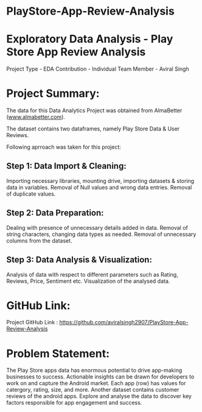 # PlayStore-App-Review-Analysis

# Exploratory Data Analysis - Play Store App Review Analysis
Project Type - EDA
Contribution - Individual
Team Member - Aviral Singh

# Project Summary:
The data for this Data Analytics Project was obtained from AlmaBetter (www.almabetter.com).

The dataset contains two dataframes, namely Play Store Data & User Reviews.

Following aprroach was taken for this project:

## Step 1: Data Import & Cleaning:
Importing necessary libraries, mounting drive, importing datasets & storing data in variables.
Removal of Null values and wrong data entries.
Removal of duplicate values.

## Step 2: Data Preparation:
Dealing with presence of unnecessary details added in data. Removal of string characters, changing data types as needed.
Removal of unnecessary columns from the dataset.

## Step 3: Data Analysis & Visualization:
Analysis of data with respect to different parameters such as Rating, Reviews, Price, Sentiment etc.
Visualization of the analysed data.

# GitHub Link:
Project GitHub Link : https://github.com/aviralsingh2907/PlayStore-App-Review-Analysis

# Problem Statement:
The Play Store apps data has enormous potential to drive app-making businesses to success. Actionable insights can be drawn for developers to work on and capture the Android market.
Each app (row) has values for catergory, rating, size, and more. Another dataset contains customer reviews of the android apps.
Explore and analyse the data to discover key factors responsible for app engagement and success.
